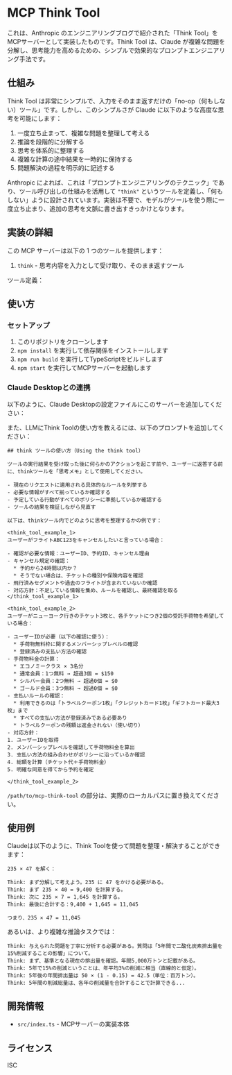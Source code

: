 




# MCP Think Tool

これは、Anthropic のエンジニアリングブログで紹介された「Think Tool」をMCPサーバーとして実装したものです。Think Tool は、Claude が複雑な問題を分解し、思考能力を高めるための、シンプルで効果的なプロンプトエンジニアリング手法です。

## 仕組み

Think Tool は非常にシンプルで、入力をそのまま返すだけの「no-op（何もしない）ツール」です。しかし、このシンプルさが Claude に以下のような高度な思考を可能にします：

1. 一度立ち止まって、複雑な問題を整理して考える  
2. 推論を段階的に分解する  
3. 思考を体系的に整理する  
4. 複雑な計算の途中結果を一時的に保持する  
5. 問題解決の過程を明示的に記述する  

Anthropic によれば、これは「プロンプトエンジニアリングのテクニック」であり、ツール呼び出しの仕組みを活用して `"think"` というツールを定義し、「何もしない」ように設計されています。実装は不要で、モデルがツールを使う際に一度立ち止まり、追加の思考を文脈に書き出すきっかけとなります。

## 実装の詳細

この MCP サーバーは以下の 1 つのツールを提供します：

1. `think` - 思考内容を入力として受け取り、そのまま返すツール

ツール定義：

## 使い方

### セットアップ

1. このリポジトリをクローンします  
2. `npm install` を実行して依存関係をインストールします  
3. `npm run build` を実行してTypeScriptをビルドします  
4. `npm start` を実行してMCPサーバーを起動します  

### Claude Desktopとの連携

以下のように、Claude Desktopの設定ファイルにこのサーバーを追加してください：


また、LLMにThink Toolの使い方を教えるには、以下のプロンプトを追加してください：

```
## think ツールの使い方（Using the think tool）

ツールの実行結果を受け取った後に何らかのアクションを起こす前や、ユーザーに返答する前に、thinkツールを「思考メモ」として使用してください。

- 現在のリクエストに適用される具体的なルールを列挙する  
- 必要な情報がすべて揃っているか確認する  
- 予定している行動がすべてのポリシーに準拠しているか確認する  
- ツールの結果を検証しながら見直す  

以下は、thinkツール内でどのように思考を整理するかの例です：

<think_tool_example_1>  
ユーザーがフライトABC123をキャンセルしたいと言っている場合：

- 確認が必要な情報：ユーザーID、予約ID、キャンセル理由  
- キャンセル規定の確認：
  * 予約から24時間以内か？
  * そうでない場合は、チケットの種別や保険内容を確認  
- 飛行済みセグメントや過去のフライトが含まれていないか確認  
- 対応方針：不足している情報を集め、ルールを確認し、最終確認を取る  
</think_tool_example_1>

<think_tool_example_2>  
ユーザーがニューヨーク行きのチケット3枚と、各チケットにつき2個の受託手荷物を希望している場合：

- ユーザーIDが必要（以下の確認に使う）：
  * 手荷物無料枠に関するメンバーシップレベルの確認  
  * 登録済みの支払い方法の確認  
- 手荷物料金の計算：
  * エコノミークラス × 3名分  
  * 通常会員：1つ無料 → 超過3個 = $150  
  * シルバー会員：2つ無料 → 超過0個 = $0  
  * ゴールド会員：3つ無料 → 超過0個 = $0  
- 支払いルールの確認：
  * 利用できるのは「トラベルクーポン1枚」「クレジットカード1枚」「ギフトカード最大3枚」まで  
  * すべての支払い方法が登録済みである必要あり  
  * トラベルクーポンの残額は返金されない（使い切り）  
- 対応方針：
1. ユーザーIDを取得  
2. メンバーシップレベルを確認して手荷物料金を算出  
3. 支払い方法の組み合わせがポリシーに沿っているか確認  
4. 総額を計算（チケット代＋手荷物料金）  
5. 明確な同意を得てから予約を確定  

</think_tool_example_2>
```

`/path/to/mcp-think-tool` の部分は、実際のローカルパスに置き換えてください。

## 使用例

Claudeは以下のように、Think Toolを使って問題を整理・解決することができます：

```
235 × 47 を解く：

Think: まず分解して考えよう。235 に 47 をかける必要がある。
Think: まず 235 × 40 = 9,400 を計算する。
Think: 次に 235 × 7 = 1,645 を計算する。
Think: 最後に合計する：9,400 + 1,645 = 11,045

つまり、235 × 47 = 11,045
```

あるいは、より複雑な推論タスクでは：

```
Think: 与えられた問題を丁寧に分析する必要がある。質問は「5年間で二酸化炭素排出量を15%削減することの影響」について。
Think: まず、基準となる現在の排出量を確認。年間5,000万トンと記載がある。
Think: 5年で15%の削減ということは、年平均3%の削減に相当（直線的と仮定）。
Think: 5年後の年間排出量は 50 × (1 - 0.15) = 42.5（単位：百万トン）。
Think: 5年間の削減総量は、各年の削減量を合計することで計算できる...
```

## 開発情報

- `src/index.ts` - MCPサーバーの実装本体

## ライセンス

ISC
